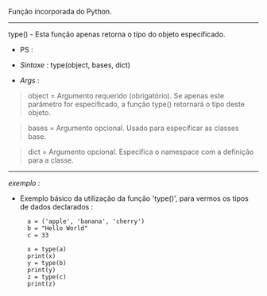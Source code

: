 Função incorporada do Python.

---

type() - Esta função apenas retorna o tipo do objeto especificado. 

- PS : 



- _Sintaxe_ : type(object, bases, dict)

- _Args_ : 

>object = Argumento requerido (obrigatório). Se apenas este parâmetro for especificado, a função
type() retornará o tipo deste objeto.

>bases = Argumento opcional. Usado para especificar as classes base.

>dict = Argumento opcional. Especifica o namespace com a definição para a classe.


---


*exemplo* :

- Exemplo básico da utilização da função 'type()', para vermos os tipos de dados declarados :

		a = ('apple', 'banana', 'cherry')
		b = "Hello World"
		c = 33

		x = type(a)
		print(x)
		y = type(b)
		print(y)
		z = type(c)
		print(z)



